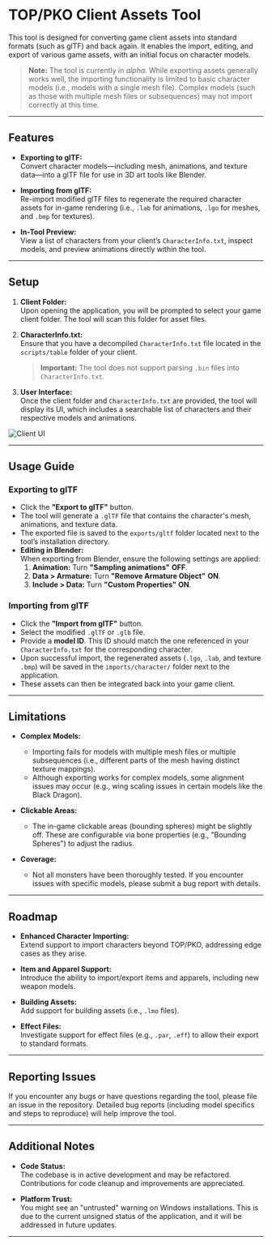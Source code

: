 # TOP/PKO Client Assets Tool

This tool is designed for converting game client assets into standard formats (such as glTF) and back again. It enables the import, editing, and export of various game assets, with an initial focus on character models.

> **Note:** The tool is currently in *alpha*. While exporting assets generally works well, the importing functionality is limited to basic character models (i.e., models with a single mesh file). Complex models (such as those with multiple mesh files or subsequences) may not import correctly at this time.

---

## Features

- **Exporting to glTF:**  
  Convert character models—including mesh, animations, and texture data—into a glTF file for use in 3D art tools like Blender.

- **Importing from glTF:**  
  Re-import modified glTF files to regenerate the required character assets for in-game rendering (i.e., `.lab` for animations, `.lgo` for meshes, and `.bmp` for textures).

- **In-Tool Preview:**  
  View a list of characters from your client’s `CharacterInfo.txt`, inspect models, and preview animations directly within the tool.

---

## Setup

1. **Client Folder:**  
   Upon opening the application, you will be prompted to select your game client folder. The tool will scan this folder for asset files.

2. **CharacterInfo.txt:**  
   Ensure that you have a decompiled `CharacterInfo.txt` file located in the `scripts/table` folder of your client.  
   > **Important:** The tool does not support parsing `.bin` files into `CharacterInfo.txt`.

3. **User Interface:**  
   Once the client folder and `CharacterInfo.txt` are provided, the tool will display its UI, which includes a searchable list of characters and their respective models and animations.

![Client UI](https://i.gyazo.com/784870bb1ed90c5d9b1833c36c057cec.png "Client.png")

---

## Usage Guide

### Exporting to glTF

- Click the **"Export to glTF"** button.
- The tool will generate a `.glTF` file that contains the character's mesh, animations, and texture data.
- The exported file is saved to the `exports/gltf` folder located next to the tool’s installation directory.
- **Editing in Blender:**  
  When exporting from Blender, ensure the following settings are applied:
  1. **Animation:** Turn **"Sampling animations"** **OFF**.
  2. **Data > Armature:** Turn **"Remove Armature Object"** **ON**.
  3. **Include > Data:** Turn **"Custom Properties"** **ON**.

### Importing from glTF

- Click the **"Import from glTF"** button.
- Select the modified `.glTF` or `.glb` file.
- Provide a **model ID**. This ID should match the one referenced in your `CharacterInfo.txt` for the corresponding character.
- Upon successful import, the regenerated assets (`.lgo`, `.lab`, and texture `.bmp`) will be saved in the `imports/character/` folder next to the application.
- These assets can then be integrated back into your game client.

---

## Limitations

- **Complex Models:**  
  - Importing fails for models with multiple mesh files or multiple subsequences (i.e., different parts of the mesh having distinct texture mappings).
  - Although exporting works for complex models, some alignment issues may occur (e.g., wing scaling issues in certain models like the Black Dragon).

- **Clickable Areas:**  
  - The in-game clickable areas (bounding spheres) might be slightly off. These are configurable via bone properties (e.g., "Bounding Spheres") to adjust the radius.

- **Coverage:**  
  - Not all monsters have been thoroughly tested. If you encounter issues with specific models, please submit a bug report with details.

---

## Roadmap

- **Enhanced Character Importing:**  
  Extend support to import characters beyond TOP/PKO, addressing edge cases as they arise.

- **Item and Apparel Support:**  
  Introduce the ability to import/export items and apparels, including new weapon models.

- **Building Assets:**  
  Add support for building assets (i.e., `.lmo` files).

- **Effect Files:**  
  Investigate support for effect files (e.g., `.par`, `.eff`) to allow their export to standard formats.

---

## Reporting Issues

If you encounter any bugs or have questions regarding the tool, please file an issue in the repository. Detailed bug reports (including model specifics and steps to reproduce) will help improve the tool.

---

## Additional Notes

- **Code Status:**  
  The codebase is in active development and may be refactored. Contributions for code cleanup and improvements are appreciated.

- **Platform Trust:**  
  You might see an "untrusted" warning on Windows installations. This is due to the current unsigned status of the application, and it will be addressed in future updates.

---